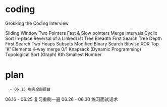# coding
Grokking the Coding Interview

Sliding Window
Two Pointers
Fast & Slow pointers
Merge Intervals
Cyclic Sort
In-place Reversal of a LinkedList
Tree Breadth First Search
Tree Depth First Search
Two Heaps
Subsets
Modified Binary Search
Bitwise XOR
Top 'K' Elements
K-way merge
0/1 Knapsack (Dynamic Programming)
Topological Sort (Graph)
Kth Smallest Number

# plan
      - 06.15 刷完全部题目
06.16 - 06.25 复习重刷一遍
06.26 - 06.30 练习面试话术
